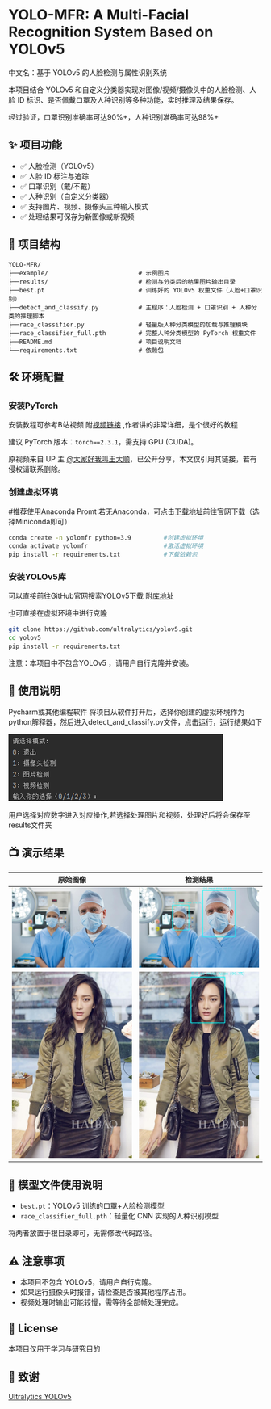 # YOLO-MFR: A Multi-Facial Recognition System Based on YOLOv5

中文名：基于 YOLOv5 的人脸检测与属性识别系统

本项目结合 YOLOv5 和自定义分类器实现对图像/视频/摄像头中的人脸检测、人脸 ID 标识、是否佩戴口罩及人种识别等多种功能，实时推理及结果保存。

经过验证，口罩识别准确率可达90%+，人种识别准确率可达98%+


## ✨ 项目功能

- ✅ 人脸检测（YOLOv5）
- ✅ 人脸 ID 标注与追踪
- ✅ 口罩识别（戴/不戴）
- ✅ 人种识别（自定义分类器）
- ✅ 支持图片、视频、摄像头三种输入模式
- ✅ 处理结果可保存为新图像或新视频

## 📂 项目结构
```
YOLO-MFR/
├──example/                         # 示例图片
├──results/                         # 检测与分类后的结果图片输出目录
├──best.pt                          # 训练好的 YOLOv5 权重文件（人脸+口罩识别）
├──detect_and_classify.py           # 主程序：人脸检测 + 口罩识别 + 人种分类的推理脚本
├──race_classifier.py               # 轻量版人种分类模型的加载与推理模块
├──race_classifier_full.pth         # 完整人种分类模型的 PyTorch 权重文件
├──README.md                        # 项目说明文档   
└──requirements.txt                 # 依赖包
```

## 🛠️ 环境配置
### 安装PyTorch
安装教程可参考B站视频 附[视频链接](https://www.bilibili.com/video/BV1Kdr8YGE2X?vd_source=a1f65e6f22bbb222adf31539dcfc1a33)
,作者讲的非常详细，是个很好的教程

建议 PyTorch 版本：`torch==2.3.1`，需支持 GPU (CUDA)。

原视频来自 UP 主 [@大家好我叫王大顺](https://space.bilibili.com/1571828623?spm_id_from=333.788.upinfo.head.click)，已公开分享，本文仅引用其链接，若有侵权请联系删除。
### 创建虚拟环境
#推荐使用Anaconda Promt
若无Anaconda，可点击[下载地址](www.anaconda.com/download/success)前往官网下载（选择Miniconda即可）
```bash
conda create -n yolomfr python=3.9         #创建虚拟环境
conda activate yolomfr                     #激活虚拟环境
pip install -r requirements.txt            #下载依赖包
```
### 安装YOLOv5库
可以直接前往GitHub官网搜索YOLOv5下载 附[库地址](https://github.com/ultralytics/yolov5.git)

也可直接在虚拟环境中进行克隆
```bash
git clone https://github.com/ultralytics/yolov5.git
cd yolov5
pip install -r requirements.txt
```
注意：本项目中不包含YOLOv5 ，请用户自行克隆并安装。


## 🚀 使用说明
Pycharm或其他编程软件
将项目从软件打开后，选择你创建的虚拟环境作为python解释器，然后进入detect_and_classify.py文件，点击运行，运行结果如下

![](example/1.png)

用户选择对应数字进入对应操作,若选择处理图片和视频，处理好后将会保存至results文件夹

## 📺 演示结果
| 原始图像 | 检测结果 |
|----------|----------|
| ![](example/ex6_o.jpg) | ![](example/ex6_r.jpg) |
| ![](example/ex7_o.jpg) | ![](example/ex7_r.jpg) |


## 📁 模型文件使用说明

- `best.pt`：YOLOv5 训练的口罩+人脸检测模型
- `race_classifier_full.pth`：轻量化 CNN 实现的人种识别模型

将两者放置于根目录即可，无需修改代码路径。
## ⚠️ 注意事项

- 本项目不包含 YOLOv5，请用户自行克隆。
- 如果运行摄像头时报错，请检查是否被其他程序占用。
- 视频处理时输出可能较慢，需等待全部帧处理完成。

## 📜 License

本项目仅用于学习与研究目的

## 🙏 致谢

 [Ultralytics YOLOv5](https://github.com/ultralytics/yolov5)